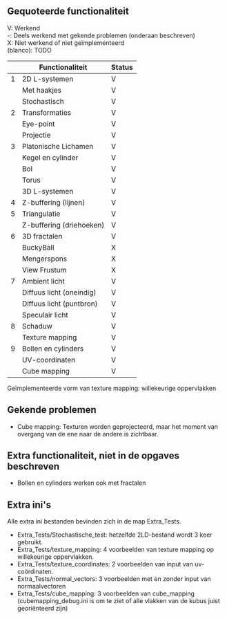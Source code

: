 ## Gequoteerde functionaliteit

V: Werkend  
-: Deels werkend met gekende problemen (onderaan beschreven)  
X: Niet werkend of niet geïmplementeerd  
(blanco): TODO  


|   | Functionaliteit      | Status |
|---|---------------------------|--------|
| 1 | 2D L-systemen             | V      |
|   | Met haakjes               | V      |
|   | Stochastisch              | V      |
| 2 | Transformaties            | V      |
|   | Eye-point                 | V      |
|   | Projectie                 | V      |
| 3 | Platonische Lichamen      | V      |
|   | Kegel en cylinder         | V      |
|   | Bol                       | V      |
|   | Torus                     | V      |
|   | 3D L-systemen             | V      |
| 4 | Z-buffering (lijnen)      | V      |
| 5 | Triangulatie              | V      |
|   | Z-buffering (driehoeken)  | V      |
| 6 | 3D fractalen              | V      |
|   | BuckyBall                 | X      |
|   | Mengerspons               | X      |
|   | View Frustum              | X      |
| 7 | Ambient licht             | V      |
|   | Diffuus licht (oneindig)  | V      |
|   | Diffuus licht (puntbron)  | V      |
|   | Speculair licht           | V      |
| 8 | Schaduw                   | V      |
|   | Texture mapping           | V      |
| 9 | Bollen en cylinders       | V      |
|   | UV-coordinaten            | V      |
|   | Cube mapping              | V      |

Geïmplementeerde vorm van texture mapping: willekeurige oppervlakken

## Gekende problemen 
- Cube mapping: Texturen worden geprojecteerd, maar het moment van overgang van de ene naar de andere is zichtbaar.

## Extra functionaliteit, niet in de opgaves beschreven
- Bollen en cylinders werken ook met fractalen

## Extra ini's
Alle extra ini bestanden bevinden zich in de map Extra_Tests.
- Extra_Tests/Stochastische_test: hetzelfde 2LD-bestand wordt 3 keer gebruikt.
- Extra_Tests/texture_mapping: 4 voorbeelden van texture mapping op willekeurige oppervlakken.
- Extra_Tests/texture_coordinates: 2 voorbeelden van input van uv-coördinaten.
- Extra_Tests/normal_vectors: 3 voorbeelden met en zonder input van normaalvectoren
- Extra_Tests/cube_mapping: 3 voorbeelden van cube_mapping (cubemapping_debug.ini is om te ziet of alle vlakken van de kubus juist georiënteerd zijn)

